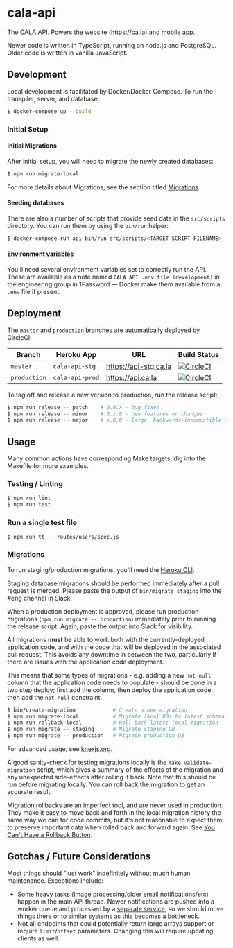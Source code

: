 # cala-api

The CALA API. Powers the website (https://ca.la) and mobile app.

Newer code is written in TypeScript, running on node.js and PostgreSQL. Older
code is written in vanilla JavaScript.

## Development

Local development is facilitated by Docker/Docker Compose. To run the
transpiler, server, and database:

```bash
$ docker-compose up --build
```

### Initial Setup


#### Initial Migrations

After initial setup, you will need to migrate the newly created databases:

```bash
$ npm run migrate-local
```

For more details about Migrations, see the section titled
[Migrations](#Migrations)

#### Seeding databases

There are also a number of scripts that provide seed data in the `src/scripts`
directory. You can run them by using the `bin/run` helper:

```bash
$ docker-compose run api bin/run src/scripts/<TARGET SCRIPT FILENAME>
```

#### Environment variables

You'll need several environment variables set to correctly run the API. These
are available as a note named `CALA API .env file (development)` in the engineering
group in 1Password — Docker make them available from a `.env` file if present.

## Deployment

The `master` and `production` branches are automatically deployed by CircleCI:

Branch | Heroku App | URL | Build Status
------ | ---------- | --- | ------------
`master` | `cala-api-stg` | https://api-stg.ca.la | [![CircleCI](https://circleci.com/gh/ca-la/api/tree/master.svg?style=svg&circle-token=3608566fd37aaa8e46dabc26eb91799152d5b834)](https://circleci.com/gh/ca-la/api/tree/master)
`production` | `cala-api-prod` | https://api.ca.la | [![CircleCI](https://circleci.com/gh/ca-la/api/tree/production.svg?style=svg&circle-token=3608566fd37aaa8e46dabc26eb91799152d5b834)](https://circleci.com/gh/ca-la/api/tree/production)

To tag off and release a new version to production, run the release script:

```bash
$ npm run release -- patch    # 0.0.x - bug fixes
$ npm run release -- minor    # 0.x.0 - new features or changes
$ npm run release -- major    # x.0.0 - large, backwards-incompatible changes
```

## Usage

Many common actions have corresponding Make targets; dig into the Makefile for
more examples.

### Testing / Linting

```bash
$ npm run lint
$ npm run test
```

### Run a single test file

```bash
$ npm run tt -- routes/users/spec.js
```

### Migrations

To run staging/production migrations, you'll need the [Heroku CLI](https://devcenter.heroku.com/articles/heroku-cli).

Staging database migrations should be performed immediately after a pull request
is merged. Please paste the output of `bin/migrate staging` into the #eng
channel in Slack.

When a production deployment is approved, please run production migrations
(`npm run migrate -- production`) immediately prior to running the release script.
Again, paste the output into Slack for visibility.

All migrations **must** be able to work both with the currently-deployed
application code, and with the code that will be deployed in the associated pull
request. This avoids any downtime in between the two, particularly if there are
issues with the application code deployment.

This means that some types of migrations - e.g. adding a new `not null` column
that the application code needs to populate - should be done in a two step
deploy; first add the column, then deploy the application code, then add the
`not null` constraint.

```bash
$ bin/create-migration            # Create a new migration
$ npm run migrate-local           # Migrate local DBs to latest schema
$ npm run rollback-local          # Roll back latest local migration
$ npm run migrate -- staging      # Migrate staging DB
$ npm run migrate -- production   # Migrate production DB
```

For advanced usage, see [knexjs.org](http://knexjs.org/#Migrations).

A good sanity-check for testing migrations locally is the `make
validate-migration` script, which gives a summary of the effects of the
migration and any unexpected side-effects after rolling it back.
Note that this should be run before migrating locally. You can roll
back the migration to get an accurate result.

Migration rollbacks are an imperfect tool, and are never used in
production. They make it easy to move back and forth in the local migration
history the same way we can for code commits, but it's not reasonable to expect
them to preserve important data when rolled back and forward again. See
[You Can't Have a Rollback Button](https://blog.skyliner.io/you-cant-have-a-rollback-button-83e914f420d9).

## Gotchas / Future Considerations

Most things should "just work" indefinitely without much human maintenance.
Exceptions include:

- Some heavy tasks (image processing/older email notifications/etc) happen in
  the main API thread. Newer notifications are pushed into a worker queue and
  processed by a [separate service](https://github.com/ca-la/notifications), so we
  should move things there or to similar systems as this becomes a bottleneck.
- Not all endpoints that could potentially return large arrays support or
  require `limit`/`offset` parameters. Changing this will require updating
  clients as well.
